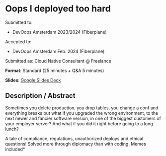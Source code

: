 # Oops I deployed too hard

Submitted to:
- DevOops Amsterdam 2023/2024 (Fiberplane)

Accepted to: 
- DevOops Amsterdam Feb. 2024 (Fiberplane)

Submitted as: Cloud Native Consultant @ Freelance

**Format**: Standard (25 minutes + Q&A 5 minutes)

**Slides**: [Google Slides Deck](https://docs.google.com/presentation/d/15OkDT31ll8dBakYg15Sj_1HNR7qI57tNSdb_IbTak40)

## Description / Abstract

Sometimes you delete production, you drop tables, you change a conf and everything breaks but what if you upgraded the wrong environment, to the next newer and fancier software version, in one of the biggest customers of your employer server?
And what if you did it right before going to a long lunch?

A tale of compliance, regulations, unauthorized deploys and ethical questions!
Solved more through diplomacy than with coding.
Memes included*
